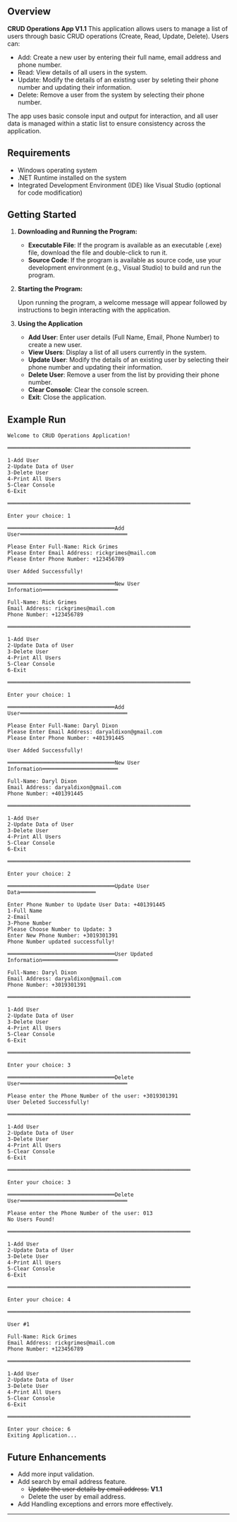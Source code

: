 ﻿<!--### User Documentation for Quiz App-->

## Overview

**CRUD Operations App V1.1** This application allows users to manage a list of users through basic CRUD operations (Create, Read, Update, Delete). Users can:
 - Add: Create a new user by entering their full name, email address and phone number.
 - Read: View details of all users in the system.
 - Update: Modify the details of an existing user by seleting their phone number and updating their information.
 - Delete: Remove a user from the system by selecting their phone number.

 The app uses basic console input and output for interaction, and all user data is managed within a static list to ensure consistency across the application.

## Requirements

- Windows operating system
- .NET Runtime installed on the system
- Integrated Development Environment (IDE) like Visual Studio (optional for code modification)

## Getting Started

1. **Downloading and Running the Program:**

   - <b>Executable File</b>: If the program is available as an executable (.exe) file, download the file and double-click to run it.
   - <b>Source Code</b>: If the program is available as source code, use your development environment (e.g., Visual Studio) to build and run the program.

2. **Starting the Program:**

   Upon running the program, a welcome message will appear followed by instructions to begin interacting with the application.

3. **Using the Application**

    - <b>Add User</b>: Enter user details (Full Name, Email, Phone Number) to create a new user.
    - <b>View Users</b>: Display a list of all users currently in the system.
    - <b>Update User</b>: Modify the details of an existing user by selecting their phone number and updating their information.
    - <b>Delete User</b>: Remove a user from the list by providing their phone number.
    - <b>Clear Console</b>: Clear the console screen.
    - <b>Exit</b>: Close the application.


## Example Run

```
Welcome to CRUD Operations Application!

══════════════════════════════════════════════════════════

1-Add User
2-Update Data of User
3-Delete User
4-Print All Users
5-Clear Console
6-Exit

══════════════════════════════════════════════════════════

Enter your choice: 1

══════════════════════════════════Add User══════════════════════════════════

Please Enter Full-Name: Rick Grimes
Please Enter Email Address: rickgrimes@mail.com
Please Enter Phone Number: +123456789

User Added Successfully!

══════════════════════════════════New User Information════════════════════════

Full-Name: Rick Grimes
Email Address: rickgrimes@mail.com
Phone Number: +123456789

══════════════════════════════════════════════════════════

1-Add User
2-Update Data of User
3-Delete User
4-Print All Users
5-Clear Console
6-Exit

══════════════════════════════════════════════════════════

Enter your choice: 1

══════════════════════════════════Add User══════════════════════════════════

Please Enter Full-Name: Daryl Dixon
Please Enter Email Address: daryaldixon@gmail.com
Please Enter Phone Number: +401391445

User Added Successfully!

══════════════════════════════════New User Information════════════════════════

Full-Name: Daryl Dixon
Email Address: daryaldixon@gmail.com
Phone Number: +401391445

══════════════════════════════════════════════════════════

1-Add User
2-Update Data of User
3-Delete User
4-Print All Users
5-Clear Console
6-Exit

══════════════════════════════════════════════════════════

Enter your choice: 2

══════════════════════════════════Update User Data════════════════════════

Enter Phone Number to Update User Data: +401391445
1-Full Name
2-Email
3-Phone Number
Please Choose Number to Update: 3
Enter New Phone Number: +3019301391
Phone Number updated successfully!

══════════════════════════════════User Updated Information════════════════════════

Full-Name: Daryl Dixon
Email Address: daryaldixon@gmail.com
Phone Number: +3019301391

══════════════════════════════════════════════════════════

1-Add User
2-Update Data of User
3-Delete User
4-Print All Users
5-Clear Console
6-Exit

══════════════════════════════════════════════════════════

Enter your choice: 3

══════════════════════════════════Delete User══════════════════════════════════

Please enter the Phone Number of the user: +3019301391
User Deleted Successfully!

══════════════════════════════════════════════════════════

1-Add User
2-Update Data of User
3-Delete User
4-Print All Users
5-Clear Console
6-Exit

══════════════════════════════════════════════════════════

Enter your choice: 3

══════════════════════════════════Delete User══════════════════════════════════

Please enter the Phone Number of the user: 013
No Users Found!

══════════════════════════════════════════════════════════

1-Add User
2-Update Data of User
3-Delete User
4-Print All Users
5-Clear Console
6-Exit

══════════════════════════════════════════════════════════

Enter your choice: 4

══════════════════════════════════════════════════════════

User #1

Full-Name: Rick Grimes
Email Address: rickgrimes@mail.com
Phone Number: +123456789

══════════════════════════════════════════════════════════

1-Add User
2-Update Data of User
3-Delete User
4-Print All Users
5-Clear Console
6-Exit

══════════════════════════════════════════════════════════

Enter your choice: 6
Exiting Application...
```


## Future Enhancements

- Add more input validation.
- Add search by email address feature.
  -   <del>Update the user details by email address.</del> <b>V1.1</b>
  -   Delete the user by email address.
- Add Handling exceptions and errors more effectively.

---
